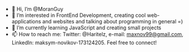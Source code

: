 - 👋 Hi, I’m @MoranGuy
- 👀 I’m interested in FrontEnd Development, creating cool web-applications and websites and talking about programming in general =)
- 🌱 I’m currently learning JavaScript and creating small projects
- 📫 How to reach me: Twitter: @Haritelz, e-mail: maxnov99@gmail.com, LinkedIn: maksym-novikov-173124205. Feel free to connect!
